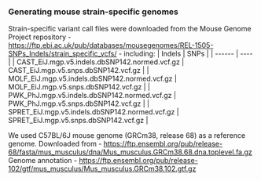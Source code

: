 ### Generating mouse strain-specific genomes

Strain-specific variant call files were downloaded from the Mouse Genome Project repository - https://ftp.ebi.ac.uk/pub/databases/mousegenomes/REL-1505-SNPs_Indels/strain_specific_vcfs/ - including:
| Indels | SNPs |
| ------ | ---- |
| CAST_EiJ.mgp.v5.indels.dbSNP142.normed.vcf.gz | CAST_EiJ.mgp.v5.snps.dbSNP142.vcf.gz |
| MOLF_EiJ.mgp.v5.indels.dbSNP142.normed.vcf.gz | MOLF_EiJ.mgp.v5.snps.dbSNP142.vcf.gz |
| PWK_PhJ.mgp.v5.indels.dbSNP142.normed.vcf.gz  | PWK_PhJ.mgp.v5.snps.dbSNP142.vcf.gz  |
| SPRET_EiJ.mgp.v5.indels.dbSNP142.normed.vcf.gz | SPRET_EiJ.mgp.v5.snps.dbSNP142.vcf.gz |

    
We used C57BL/6J mouse genome (GRCm38, release 68) as a reference genome. 
Downloaded from - https://ftp.ensembl.org/pub/release-68/fasta/mus_musculus/dna/Mus_musculus.GRCm38.68.dna.toplevel.fa.gz 
Genome annotation - https://ftp.ensembl.org/pub/release-102/gtf/mus_musculus/Mus_musculus.GRCm38.102.gtf.gz
